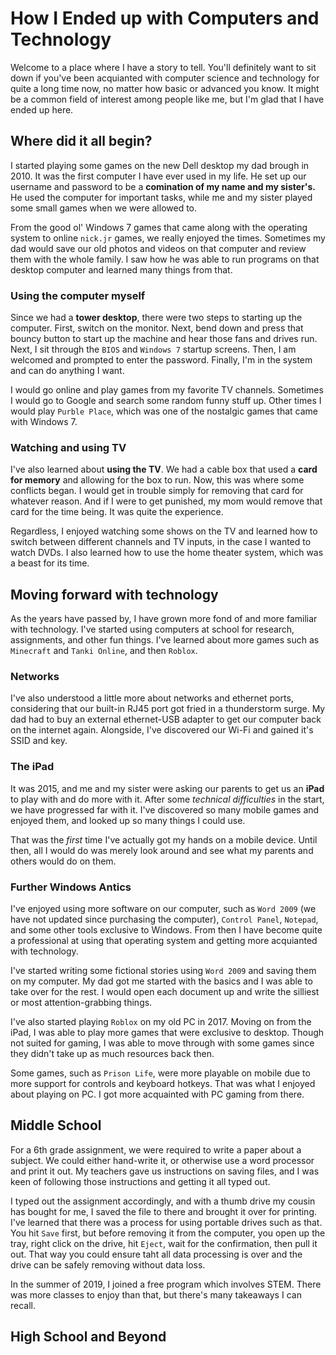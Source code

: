 # How I Ended up with Computers and Technology
Welcome to a place where I have a story to tell. You'll definitely want to sit down if you've been acquianted with computer science and technology for quite a long time now, no matter how basic or advanced you know. It might be a common field of interest among people like me, but I'm glad that I have ended up here.

## Where did it all begin?
I started playing some games on the new Dell desktop my dad brough in 2010. It was the first computer I have ever used in my life. He set up our username and password to be a **comination of my name and my sister's.** He used the computer for important tasks, while me and my sister played some small games when we were allowed to.

From the good ol' Windows 7 games that came along with the operating system to online `nick.jr` games, we really enjoyed the times. Sometimes my dad would save our old photos and videos on that computer and review them with the whole family. I saw how he was able to run programs on that desktop computer and learned many things from that.

### Using the computer myself
Since we had a **tower desktop**, there were two steps to starting up the computer. First, switch on the monitor. Next, bend down and press that bouncy button to start up the machine and hear those fans and drives run. Next, I sit through the `BIOS` and `Windows 7` startup screens. Then, I am welcomed and prompted to enter the password. Finally, I'm in the system and can do anything I want.

I would go online and play games from my favorite TV channels. Sometimes I would go to Google and search some random funny stuff up. Other times I would play `Purble Place`, which was one of the nostalgic games that came with Windows 7.

### Watching and using TV

I've also learned about **using the TV**. We had a cable box that used a **card for memory** and allowing for the box to run. Now, this was where some conflicts began. I would get in trouble simply for removing that card for whatever reason. And if I were to get punished, my mom would remove that card for the time being. It was quite the experience.

Regardless, I enjoyed watching some shows on the TV and learned how to switch between different channels and TV inputs, in the case I wanted to watch DVDs. I also learned how to use the home theater system, which was a beast for its time.

## Moving forward with technology
As the years have passed by, I have grown more fond of and more familiar with technology. I've started using computers at school for research, assignments, and other fun things. I've learned about more games such as `Minecraft` and `Tanki Online`, and then `Roblox`. 

### Networks

I've also understood a little more about networks and ethernet ports, considering that our built-in RJ45 port got fried in a thunderstorm surge. My dad had to buy an external ethernet-USB adapter to get our computer back on the internet again. Alongside, I've discovered our Wi-Fi and gained it's SSID and key.

### The iPad

It was 2015, and me and my sister were asking our parents to get us an **iPad** to play with and do more with it. After some *technical difficulties* in the start, we have progressed far with it. I've discovered so many mobile games and enjoyed them, and looked up so many things I could use.

That was the *first* time I've actually got my hands on a mobile device. Until then, all I would do was merely look around and see what my parents and others would do on them. 

### Further Windows Antics

I've enjoyed using more software on our computer, such as `Word 2009` (we have not updated since purchasing the computer), `Control Panel`, `Notepad`, and some other tools exclusive to Windows. From then I have become quite a professional at using that operating system and getting more acquianted with technology.

I've started writing some fictional stories using `Word 2009` and saving them on my computer. My dad got me started with the basics and I was able to take over for the rest. I would open each document up and write the silliest or most attention-grabbing things.

I've also started playing `Roblox` on my old PC in 2017. Moving on from the iPad, I was able to play more games that were exclusive to desktop. Though not suited for gaming, I was able to move through with some games since they didn't take up as much resources back then.

Some games, such as `Prison Life`, were more playable on mobile due to more support for controls and keyboard hotkeys. That was what I enjoyed about playing on PC. I got more acquainted with PC gaming from there.

## Middle School
For a 6th grade assignment, we were required to write a paper about a subject. We could either hand-write it, or otherwise use a word processor and print it out. My teachers gave us instructions on saving files, and I was keen of following those instructions and getting it all typed out.

I typed out the assignment accordingly, and with a thumb drive my cousin has bought for me, I saved the file to there and brought it over for printing. I've learned that there was a process for using portable drives such as that. You hit `Save` first, but before removing it from the computer, you open up the tray, right click on the drive, hit `Eject`, wait for the confirmation, then pull it out. That way you could ensure taht all data processing is over and the drive can be safely removing without data loss.

In the summer of 2019, I joined a free program which involves STEM. There was more classes to enjoy than that, but there's many takeaways I can recall.

## High School and Beyond